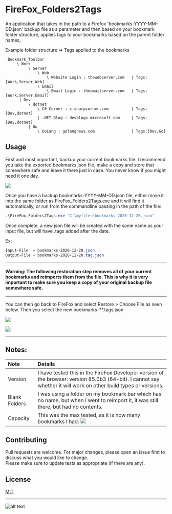 # FireFox_Folders2Tags  

An application that takes in the path to a Firefox 'bookmarks-YYYY-MM-DD.json' backup file as a parameter and then based on your bookmark folder structure, applies tags to your bookmarks based on the parent folder names,

Example folder structure => Tags applied to the bookmarks  

```
 Bookmark_Toolbar
     \ Work   
          \ Server 
              \ Web
                  \ Website Login : thewebserver.com   | Tags:[Work,Server,Web]
              \ Email 
                  \ Email Login : theemailserver.com   | Tags:[Work,Server,Email]
      | Dev
          \ dotnet
              \ C# Corner : c-sharpcorner.com          | Tags:[Dev,dotnet]
              | .NET Blog : devblogs.microsoft.com     | Tags:[Dev,dotnet]
          | Go   
              \ GoLang : golangnews.com                | Tags:[Dev,Go]
```

## Usage
First and most important, backup your current bookmarks file. I recommend you take the exported bookmarks json file, make a copy and store that somewhere safe and leave it there just in case. You never know if you might need it one day.

![](https://i.imgur.com/wsEVz7b.png)

Once you have a backup bookmarks-YYYY-MM-DD.json file, either move it into the same folder as FireFox_Folders2Tags.exe and it will find it automatically, or run from the commandline passing in the path of the file:
```powershell
.\FireFox_Folders2Tags.exe "C:\myfiles\bookmarks-2020-12-20.json"
```
Once complete, a new json file will be created with the same name as your input file, but will have .tags added after the date.  

Ex: 
```powershell
Input-File  = bookmarks-2020-12-20.json
Output-File = bookmarks-2020-12-20.tag.json
```

---  

#### Warning: The following restoration step removes all of your current bookmarks and reimports them from the file. This is why it is very important to make sure you keep a copy of your original backup file somewhere safe. 

---
You can then go back to FireFox and select Restore > Choose File as seen below. Then you select the new bookmarks-**.tags.json   

![](https://i.imgur.com/2KBW3tA.png)

![](https://i.imgur.com/Ruesoth.png)


---
## Notes:

| Note | Details |
| :--- | :--- |
| Version | I have tested this in the FireFox Developer version of the browser: version 85.0b3 (64-bit). I cannot say whether it will work on other build types or versions. |
| Blank Folders | I was using a folder on my bookmark bar which has no name, but when I went to reimport it, it was still there, but had no contents. |
| Capacity | This was the max tested, as it is how many bookmarks I had. ![](https://i.imgur.com/KHupJqS.png)  |

## Contributing
Pull requests are welcome. For major changes, please open an issue first to discuss what you would like to change.  
Please make sure to update tests as appropriate (if there are any).

## License
[MIT](https://choosealicense.com/licenses/mit/)

---
![alt text](https://i.imgur.com/cg5ow2M.png "instance.id")
